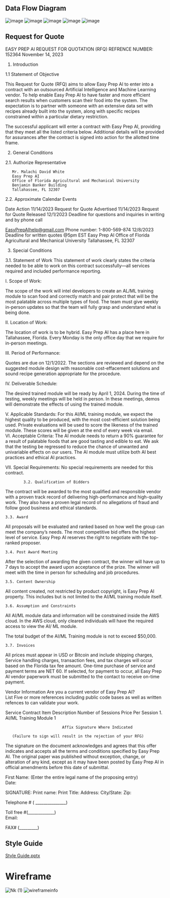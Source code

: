 
## Data Flow Diagram 
![image](https://github.com/cis-famu/design-project-the-matrix/assets/96313489/6ef36342-46ec-4932-83df-562cb7bbb80f)
![image](https://github.com/cis-famu/design-project-the-matrix/assets/96313489/b99f5828-b291-437b-b540-6fd046081359)
![image](https://github.com/cis-famu/design-project-the-matrix/assets/96313489/008f9f0b-aedb-41e7-ae8c-a87d81db54b1)
![image](https://github.com/cis-famu/design-project-the-matrix/assets/96313489/501221a6-e084-4b21-80c6-3e7b7b0153bd)
![image](https://github.com/cis-famu/design-project-the-matrix/assets/96313489/e2aa6aa8-8fda-4388-b193-d535871546f8)


## Request for Quote 
EASY PREP AI
REQUEST FOR QUOTATION (RFQ)
REFRENCE NUMBER: 152364
November 14, 2023
1.	Introduction

1.1	Statement of Objective 

This Request for Quote (RFQ) aims to allow Easy Prep AI to enter into a contract with an outsourced Artificial Intelligence and Machine Learning vendor. To help enable Easy Prep AI to have faster and more efficient search results when customers scan their food into the system. The expectation is to partner with someone with an extensive data set with recipes already built into the system, along with specific recipes constrained within a particular dietary restriction.
 
The successful applicant will enter a contract with Easy Prep AI, providing that they meet all the listed criteria below. Additional details will be provided for assurances after the contract is signed into action for the allotted time frame.

2.	General Conditions

2.1. Authorize Representative 
	
       Mr. Malachi David White  
       Easy Prep AI 
       Office of Florida Agricultural and Mechanical University  
       Benjamin Banker Building 
       Tallahassee, FL 32307

2.2. Approximate Calendar Events
	
Date	Action
11/14/2023	Request for Quote Advertised
11/14/2023	Request for Quote Released 
12/1/2023	Deadline for questions and inquiries in writing and by phone call 

EasyPrepAIhelp@gmail.com
Phone number: 1-800-569-874
12/8/2023	Deadline for written quotes @5pm EST
Easy Prep AI 
Office of Florida Agricultural and Mechanical University 
Tallahassee, FL 32307
	
      	



3.	Special Conditions 

3.1.  Statement of Work
This statement of work clearly states the criteria needed to be able to work on this contract successfully—all services required and included performance reporting.

I.	Scope of Work: 

The scope of the work will intel developers to create an AL/ML training module to scan food and correctly match and pair protect that will be the most palatable across multiple types of food. The team must give weekly in-person updates so that the team will fully grasp and understand what is being done.

II.	Location of Work: 

The location of work is to be hybrid. Easy Prep AI has a place here in Tallahassee, Florida. Every Monday is the only office day that we require for in-person meetings.  

III.	Period of Performance:

Quotes are due on 12/1/2022. The sections are reviewed and depend on the suggested module design with reasonable cost-effacement solutions and sound recipe generation appropriate for the procedure.  


IV.	Deliverable Schedule: 

The desired trained module will be ready by April 1, 2024. During the time of testing, weekly meetings will be held in person. In these meetings, demos will demonstrate the effects of using the trained module. 

V.	Applicable Standards: 
For this AI/ML training module, we expect the highest quality to be produced, with the most cost-efficient solution being used. Private evaluations will be used to score the likeness of the trained module. These scores will be given at the end of every week via email.  
VI.	Acceptable Criteria: 
The AI module needs to return a 90% guarantee for a result of palatable foods that are good tasting and edible to eat. We ask that the testing be regressed to reduce the chance of unwanted and univariable effects on our users. The AI module must utilize both AI best practices and ethical AI practices.    

VII.	Special Requirements: No special requirements are needed for this contract.  
 		

            3.2. Qualification of Bidders 
The contract will be awarded to the most qualified and responsible vendor with a proven track record of delivering high-performance and high-quality work. They also have a proven legal record of no allegations of fraud and follow good business and ethical standards.  
	       
	3.3. Award 
All proposals will be evaluated and ranked based on how well the group can meet the company’s needs. The most competitive bid offers the highest level of service. Easy Prep AI reserves the right to negotiate with the top-ranked proposer.
	      
	3.4. Post Award Meeting 
After the selection of awarding the given contract, the winner will have up to 7 days to accept the award upon acceptance of the prize. The winner will meet with the time in person for scheduling and job procedures.
	       
	3.5. Content Ownership      
All content created, not restricted by product copyright, is Easy Prep AI property. This includes but is not limited to the AI/ML training module itself.  
	      
	3.6. Assumption and Constraints 
All AI/ML module data and information will be constrained inside the AWS cloud. In the AWS cloud, only cleared individuals will have the required access to view the AI/ ML module. 
                
The total budget of the AI/ML Training module is not to exceed $50,000.
	      
	3.7. Invoices 
All prices must appear in USD or Bitcoin and include shipping charges, Service handling charges, transaction fees, and tax charges will occur based on the Florida tax fee amount. 
One-time purchase of service and payment terms are NET 60. If selected, for payment to occur, all Easy Prep AI vendor paperwork must be submitted to the contact to receive on-time payment.  


Vendor Information
Are you a current vendor of Easy Prep AI? 	
List Five or more references including public code bases as well as written refences to can validate your work. 	


Service Contract 
	Item Description 	Number of Sessions 	Price Per Session 
     1.	AI/ML Training Module 	1	
			



                             Affix Signature Where Indicated

       (Failure to sign will result in the rejection of your RFG)
The signature on the document acknowledges and agrees that this offer indicates and accepts all the terms and conditions specified by Easy Prep AI. The original paper was published without exception, change, or alteration of any kind, except as it may have been posted by Easy Prep AI in official amendments before this date of submittal.  

First Name: (Enter the entire legal name of the proposing entry)	
Date: 

SIGNATURE: 	Print name: 
Print Title: 
Address: 
City/State: 
Zip: 	

Telephone # ( _______________) 

Toll free #(_____________) 	
Email: 

FAX# (_________) 



## Style Guide 

[Style Guide.pptx](https://github.com/cis-famu/design-project-the-matrix/files/13479803/Style.Guide.pptx)


# Wireframe
![Nk (1)](https://github.com/cis-famu/design-project-the-matrix/assets/111886958/06c13fcb-aec2-4189-8efe-e9741c21cf7b)
![wireframeinfo](https://github.com/cis-famu/design-project-the-matrix/assets/111886958/74a22ee5-6d68-4382-9fa2-e664c8c53803)
